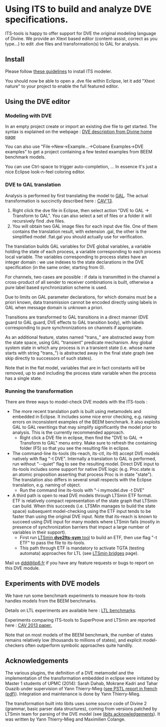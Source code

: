 # Using ITS to build and analyze DVE specifications.

ITS-tools is happy to offer support for DVE the original modeling language of Divine. 
We provide an Xtext based editor (content-assist, correct as you type...) to edit .dve files and transformation(s) to GAL for analysis.


## Install

Please follow [these guidelines](eclipsestart.md) to install ITS modeler.

You should now be able to open a .dve file within Eclipse, let it add "Xtext nature" to your project to enable the full featured editor.

## Using the DVE editor

### Modeling with DVE

In an empty project create or import an existing dve file to get started. 
The syntax is explained on the webpage : [DVE description from Divine home page](https://paradise.fi.muni.cz/~xstill/darcs/divine31a/gui/help/divine/language.html)

You can also use "File->New->Example...->Coloane Examples->DVE examples" to get a project containing a few tested examples from BEEM benchmark models.

You can use Ctrl-space to trigger auto-completion, ... In essence it's just a nice Eclipse look-n-feel coloring editor.


### DVE to GAL translation

Analysis is performed by first translating the model to [GAL](gal.md). The actual transformation is succinctly described here : [CAV'13](https://pagesperso.lip6.fr/Fabrice.Kordon/pdf/2013-CAV+annex.pdf).

1.  Right click the dve file in Eclipse, then select action "DVE to GAL -> Transform to GAL". You can also select a set of files or a folder it will recursively find .dve files.
2.  You will obtain two GAL image files for each input dve file. One of them contains the translation result, with extension .gal, the other is the simplified model .flat.gal you should actually use for verification.

The translation builds GAL variables for DVE global variables, a variable holding the state of each process, a variable corresponding to each process local variable. 
The variables corresponding to process states have an integer domain : we use indexes to the state declarations in the DVE specification (in the same order, starting from 0).

For channels, two cases are possible : if data is transmitted in the channel a cross-product of all sender to receiver combinations is built,
 otherwise a pure label based synchronization scheme is used. 
 
Due to limits on GAL parameter declarations, for which domains must be a priori known, data transmission cannot be encoded directly using labels in GAL when message domain is unknown a priori.

Transitions are transformed to GAL transitions in a direct manner (DVE guard to GAL guard, DVE effects to GAL transition body), 
with labels corresponding to pure synchronizations on channels if appropriate.

As an additional feature, states named "trans_" are abstracted away from the state space, using GAL "transient" predicate mechanism. 
Any global system state in which any process is in a transient state (i.e. whose name starts with string "trans_") is abstracted away in the final state graph (we skip directly to successors of such states).

Note that in the flat model, variables that are in fact constants will be removed, up to and including the process state variable when the process has a single state.

### Running the transformation

There are three ways to model-check DVE models with the ITS-tools :
* The more recent translation path is built using metamodels and embedded in Eclipse.
It includes some nice error checking, e.g. raising errors on inconsistent examples of the BEEM benchmark. 
It also exploits GAL to GAL rewritings that may simplify significantly the model prior to analysis. This is the currently recommended approach.
	* Right click a DVE file in eclipse, then find the "DVE to GAL -> Transform to GAL" menu entry. Make sure to refresh the containing folder (F5) so that you see the resulting file in eclipse.
* The command-line its-tools (its-reach, its-ctl, its-ltl) accept DVE models natively with flag "-t DVE". 
Internally a translation to GAL is performed, run without "--quiet" flag to see the resulting model.
Direct DVE input to its-tools includes some support for native DVE logic (e.g. Proc.state is an atomic proposition asserting that process Proc is in state "state"). 
The translation also differs in several small respects with the Eclipse translation, e.g. naming of object.
	* Run the command line its-tools with "-i mymodel.dve -t DVE"
* A third path is open to read DVE models through LTSmin ETF format. ETF is relatively compact representation of the state graph that LTSmin can build.
When this succeeds (i.e. LTSMin manages to build the state space) subsequent model-checking using the ETF input tends to be faster than using the original DVE input. 
Note that its-reach is known to succeed using DVE input for many models where LTSmin fails (mostly in presence of synchronization barriers that impact a large number of variables in their support). 
	* First run [LTSmin **dve2lts-sym** tool](http://fmt.cs.utwente.nl/tools/ltsmin/doc/dve2lts-sym.html) to build an ETF, then use flag "-t ETF" to pass the file to its-tools. 
	* This path through ETF is mandatory to activate TGTA (testing automata) approaches for LTL (see [LTSmin bridges](ltsmin.md) page).
	
Mail us ddd@lip6.fr if you have any feature requests or bugs to report on this DVE module.

## Experiments with DVE models

We have run some benchmark experiments to measure how its-tools handles models from the BEEM benchmarks.

Details on LTL experiments are available here : [LTL benchmarks](ltl_bench.md).

Experiments comparing ITS-tools to SuperProve and LTSmin are reported here : [CAV 2013 paper.](https://media.githubusercontent.com/media/lip6/ITSTools-web/master/files/mlhom.pdf)

Note that on most models of the BEEM benchmark, the number of states remains relatively low (thousands to millions of states), and explicit model-checkers often outperform symbolic approaches quite handily.

## Acknowledgements

The various plugins, the definition of a DVE metamodel and the implementation of the transformation embedded in eclipse were initiated by Master 1 students of UPMC (2014): Sarah Dahab, Mokrane Kadri and Tahar Ouazib under supervision of Yann Thierry-Mieg ([see PSTL report in french (pdf)](https://media.githubusercontent.com/media/lip6/ITSTools-web/master/files/PSTL_dve.pdf)). 
Integration and maintenance is done by Yann Thierry-Mieg.

The transformation built into libits uses some source code of Divine 2 (grammar, basic parser data structures),
 coming from versions patched by LTSmin team for parsing of the DVE model (see [libits acknowledgements](libits.md#acknowledgements)). 
 It was written by Yann Thierry-Mieg and Maximilien Colange.